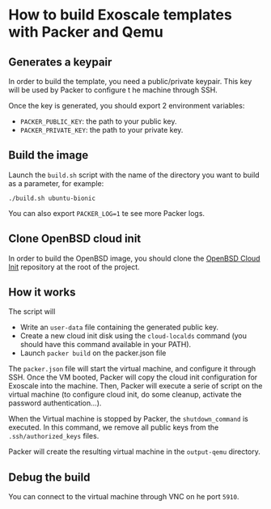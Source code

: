 # How to build Exoscale templates with Packer and Qemu

## Generates a keypair

In order to build the template, you need a public/private keypair. This key will be used by Packer to configure t he machine through SSH.

Once the key is generated, you should export 2 environment variables:

- `PACKER_PUBLIC_KEY`: the path to your public key.
- `PACKER_PRIVATE_KEY`: the path to your private key.

## Build the image

Launch the `build.sh` script with the name of the directory you want to build as a parameter, for example:

```
./build.sh ubuntu-bionic
```

You can also export `PACKER_LOG=1` te see more Packer logs.

## Clone OpenBSD cloud init

In order to build the OpenBSD image, you should clone the [OpenBSD Cloud Init](https://github.com/exoscale/openbsd-cloud-init) repository at the root of the project.

## How it works

The script will

- Write an `user-data` file containing the generated public key.
- Create a new cloud init disk using the `cloud-localds` command (you should have this command available in your PATH).
- Launch `packer build` on the packer.json file

The `packer.json` file will start the virtual machine, and configure it through SSH. Once the VM booted, Packer will copy the cloud init configuration for Exoscale into the machine.
Then, Packer will execute a serie of script on the virtual machine (to configure cloud init, do some cleanup, activate the password authentication...).

When the Virtual machine is stopped by Packer, the `shutdown_command` is executed. In this command, we remove all public keys from the `.ssh/authorized_keys` files.

Packer will create the resulting virtual machine in the `output-qemu` directory.

## Debug the build

You can connect to the virtual machine through VNC on he port `5910`.
